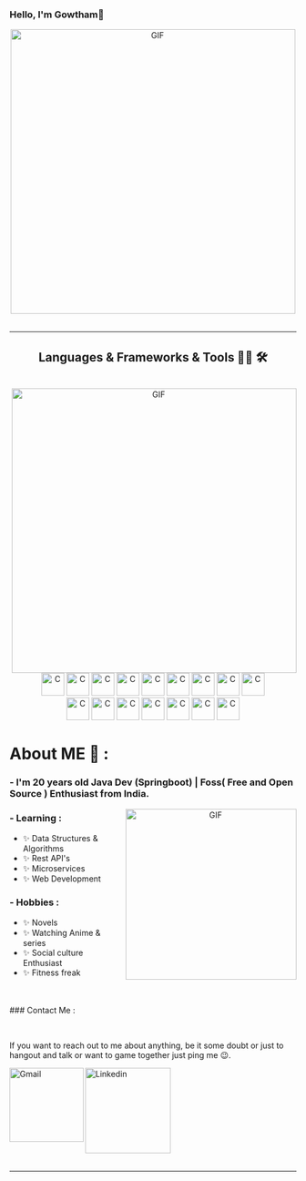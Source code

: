 <div>
<h3>Hello, I'm Gowtham👋</h3> 
<div align="center">
  <img hight="400" width="500" alt="GIF"  src="https://media.giphy.com/media/3iyKHMIKg5VWG6qHUm/giphy.gif">
</div>
</div>
</br>

<hr>
<h2 align="center"> Languages & Frameworks & Tools 👨‍💻 🛠</h2>
<br>
<div align="center">
  <img hight="400" width="500" alt="GIF" align="right" src="https://media.giphy.com/media/gf675azxNAz2zDQ1vD/giphy.gif">
</div>
<p align="center">
  <img title="C" height="40" src="https://github.com/Mathwog2003/Mathwog2003/blob/main/img/java.png">
  <img title="C" height="40" src="https://github.com/Mathwog2003/Mathwog2003/blob/main/img/springboot.png">
  <img title="C" height="40" src="https://github.com/Mathwog2003/Mathwog2003/blob/main/img/linux.png">
   <img title="C" height="40" src="https://github.com/Mathwog2003/Mathwog2003/blob/main/img/git.png">
    <img title="C" height="40" src="https://github.com/Mathwog2003/Mathwog2003/blob/main/img/restapi.png">
     <img title="C" height="40" src="https://github.com/Mathwog2003/Mathwog2003/blob/main/img/sql.png">
      <img title="C" height="40" src="https://github.com/Mathwog2003/Mathwog2003/blob/main/img/html.png">
       <img title="C" height="40" src="https://github.com/Mathwog2003/Mathwog2003/blob/main/img/css.png">
        <img title="C" height="40" src="https://github.com/Mathwog2003/Mathwog2003/blob/main/img/js.png">
        </br>
         <img title="C" height="40" src="https://github.com/Mathwog2003/Mathwog2003/blob/main/img/react.png">
          <img title="C" height="40" src="https://github.com/Mathwog2003/Mathwog2003/blob/main/img/github.png">
           <img title="C" height="40" src="https://github.com/Mathwog2003/Mathwog2003/blob/main/img/gitlab.png">
            <img title="C" height="40" src="https://github.com/Mathwog2003/Mathwog2003/blob/main/img/ubunutu.png">
             <img title="C" height="40" src="https://github.com/Mathwog2003/Mathwog2003/blob/main/img/maven.png">
              <img title="C" height="40" src="https://github.com/Mathwog2003/Mathwog2003/blob/main/img/gradle.png">
              <img title="C" height="40" src="https://github.com/Mathwog2003/Mathwog2003/blob/main/img/junit.png">
</br>

# About ME 💬 :

### - I'm 20 years old  Java Dev (Springboot) | Foss( Free and Open Source ) Enthusiast from India.

<div align="center">
  <img hight="300" width="300" alt="GIF" align="right" src="https://media.giphy.com/media/SHjOSDkKZ18qOHA5B5/giphy.gif">
</div>

### - Learning :
- ✨ Data Structures & Algorithms
- ✨ Rest API's
- ✨ Microservices
- ✨ Web Development

### - Hobbies : 
- ✨ Novels
- ✨ Watching Anime & series
- ✨ Social culture Enthusiast
- ✨ Fitness freak

</br>
</br>
### Contact Me :

<p>
 </br>

If you want to reach out to me about anything, be it some doubt or just to hangout and talk or want to game together just ping me 😉.

<a href="mailto:gowthamdev2003@gmail.com">
 <img align="left" alt="Gmail" width="130" hight="100" src="https://github.com/Xx-Ashutosh-xX/Xx-Ashutosh-xX/blob/master/assets/icons/gmail.png" />
</a>
<a href="https://www.linkedin.com/in/gowtham-s-698109214/">
  <img align="left" alt="Linkedin" width="150" hight="100" src="https://github.com/Xx-Ashutosh-xX/Xx-Ashutosh-xX/blob/master/assets/icons/linkedin.png" />
</br>
</br>

 </p>
 

</br>
</br>
</br>
</br>
</br>
</br>
</br>





*************
